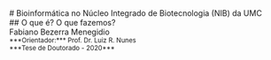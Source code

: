 </br>
</br>
# Bioinformática no Núcleo Integrado de Biotecnologia (NIB) da UMC
</br>
## O que é? O que fazemos?
</br>
Fabiano Bezerra Menegidio
</br>
<small> ***Orientador:*** Prof. Dr. Luiz R. Nunes</small>
</br>
<small> ***Tese de Doutorado - 2020***</small>
</br>
